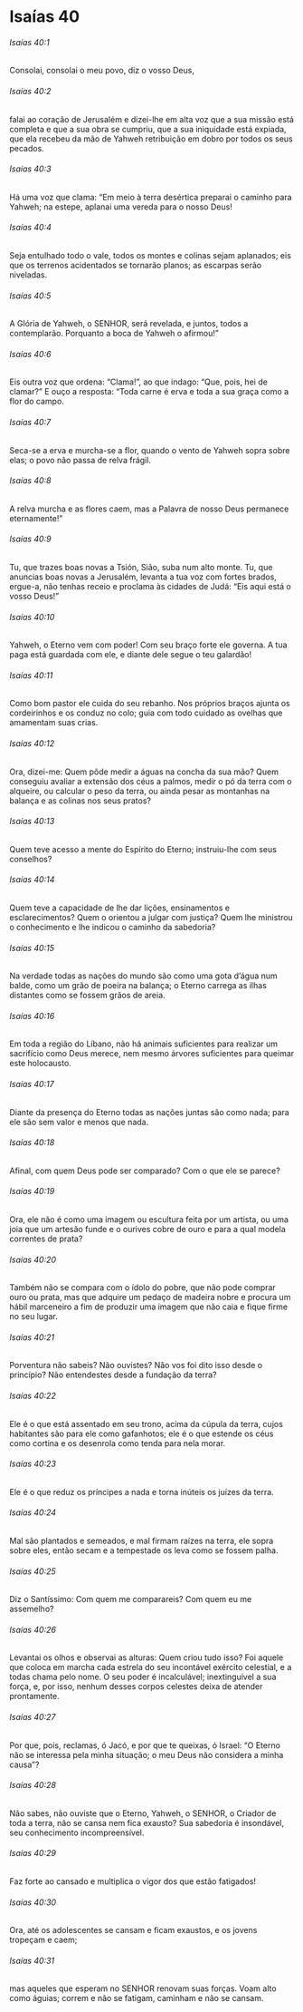# Isaías 40

###### Isaías 40:1

Consolai, consolai o meu povo, diz o vosso Deus,

###### Isaías 40:2

falai ao coração de Jerusalém e dizei-lhe em alta voz que a sua missão está completa e que a sua obra se cumpriu, que a sua iniquidade está expiada, que ela recebeu da mão de Yahweh retribuição em dobro por todos os seus pecados.

###### Isaías 40:3

Há uma voz que clama: “Em meio à terra desértica preparai o caminho para Yahweh; na estepe, aplanai uma vereda para o nosso Deus!

###### Isaías 40:4

Seja entulhado todo o vale, todos os montes e colinas sejam aplanados; eis que os terrenos acidentados se tornarão planos; as escarpas serão niveladas.

###### Isaías 40:5

A Glória de Yahweh, o SENHOR, será revelada, e juntos, todos a contemplarão. Porquanto a boca de Yahweh o afirmou!”

###### Isaías 40:6

Eis outra voz que ordena: “Clama!”, ao que indago: “Que, pois, hei de clamar?” E ouço a resposta: “Toda carne é erva e toda a sua graça como a flor do campo.

###### Isaías 40:7

Seca-se a erva e murcha-se a flor, quando o vento de Yahweh sopra sobre elas; o povo não passa de relva frágil.

###### Isaías 40:8

A relva murcha e as flores caem, mas a Palavra de nosso Deus permanece eternamente!”

###### Isaías 40:9

Tu, que trazes boas novas a Tsión, Sião, suba num alto monte. Tu, que anuncias boas novas a Jerusalém, levanta a tua voz com fortes brados, ergue-a, não tenhas receio e proclama às cidades de Judá: “Eis aqui está o vosso Deus!”

###### Isaías 40:10

Yahweh, o Eterno vem com poder! Com seu braço forte ele governa. A tua paga está guardada com ele, e diante dele segue o teu galardão!

###### Isaías 40:11

Como bom pastor ele cuida do seu rebanho. Nos próprios braços ajunta os cordeirinhos e os conduz no colo; guia com todo cuidado as ovelhas que amamentam suas crias.

###### Isaías 40:12

Ora, dizei-me: Quem pôde medir a águas na concha da sua mão? Quem conseguiu avaliar a extensão dos céus a palmos, medir o pó da terra com o alqueire, ou calcular o peso da terra, ou ainda pesar as montanhas na balança e as colinas nos seus pratos?

###### Isaías 40:13

Quem teve acesso a mente do Espírito do Eterno; instruiu-lhe com seus conselhos?

###### Isaías 40:14

Quem teve a capacidade de lhe dar lições, ensinamentos e esclarecimentos? Quem o orientou a julgar com justiça? Quem lhe ministrou o conhecimento e lhe indicou o caminho da sabedoria?

###### Isaías 40:15

Na verdade todas as nações do mundo são como uma gota d’água num balde, como um grão de poeira na balança; o Eterno carrega as ilhas distantes como se fossem grãos de areia.

###### Isaías 40:16

Em toda a região do Líbano, não há animais suficientes para realizar um sacrifício como Deus merece, nem mesmo árvores suficientes para queimar este holocausto.

###### Isaías 40:17

Diante da presença do Eterno todas as nações juntas são como nada; para ele são sem valor e menos que nada.

###### Isaías 40:18

Afinal, com quem Deus pode ser comparado? Com o que ele se parece?

###### Isaías 40:19

Ora, ele não é como uma imagem ou escultura feita por um artista, ou uma joia que um artesão funde e o ourives cobre de ouro e para a qual modela correntes de prata?

###### Isaías 40:20

Também não se compara com o ídolo do pobre, que não pode comprar ouro ou prata, mas que adquire um pedaço de madeira nobre e procura um hábil marceneiro a fim de produzir uma imagem que não caia e fique firme no seu lugar.

###### Isaías 40:21

Porventura não sabeis? Não ouvistes? Não vos foi dito isso desde o princípio? Não entendestes desde a fundação da terra?

###### Isaías 40:22

Ele é o que está assentado em seu trono, acima da cúpula da terra, cujos habitantes são para ele como gafanhotos; ele é o que estende os céus como cortina e os desenrola como tenda para nela morar.

###### Isaías 40:23

Ele é o que reduz os príncipes a nada e torna inúteis os juízes da terra.

###### Isaías 40:24

Mal são plantados e semeados, e mal firmam raízes na terra, ele sopra sobre eles, então secam e a tempestade os leva como se fossem palha.

###### Isaías 40:25

Diz o Santíssimo: Com quem me comparareis? Com quem eu me assemelho?

###### Isaías 40:26

Levantai os olhos e observai as alturas: Quem criou tudo isso? Foi aquele que coloca em marcha cada estrela do seu incontável exército celestial, e a todas chama pelo nome. O seu poder é incalculável; inextinguível a sua força, e, por isso, nenhum desses corpos celestes deixa de atender prontamente.

###### Isaías 40:27

Por que, pois, reclamas, ó Jacó, e por que te queixas, ó Israel: “O Eterno não se interessa pela minha situação; o meu Deus não considera a minha causa”?

###### Isaías 40:28

Não sabes, não ouviste que o Eterno, Yahweh, o SENHOR, o Criador de toda a terra, não se cansa nem fica exausto? Sua sabedoria é insondável, seu conhecimento incompreensível.

###### Isaías 40:29

Faz forte ao cansado e multiplica o vigor dos que estão fatigados!

###### Isaías 40:30

Ora, até os adolescentes se cansam e ficam exaustos, e os jovens tropeçam e caem;

###### Isaías 40:31

mas aqueles que esperam no SENHOR renovam suas forças. Voam alto como águias; correm e não se fatigam, caminham e não se cansam.

